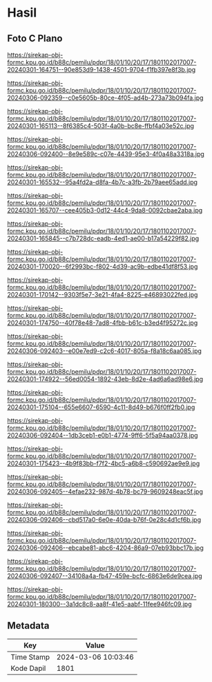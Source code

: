 # Hasil

## Foto C Plano

https://sirekap-obj-formc.kpu.go.id/b88c/pemilu/pdpr/18/01/10/20/17/1801102017007-20240301-164751--90e853d9-1438-4501-9704-f1fb397e8f3b.jpg

https://sirekap-obj-formc.kpu.go.id/b88c/pemilu/pdpr/18/01/10/20/17/1801102017007-20240306-092359--c0e5605b-80ce-4f05-ad4b-273a73b094fa.jpg

https://sirekap-obj-formc.kpu.go.id/b88c/pemilu/pdpr/18/01/10/20/17/1801102017007-20240301-165113--8f6385c4-503f-4a0b-bc8e-ffbf4a03e52c.jpg

https://sirekap-obj-formc.kpu.go.id/b88c/pemilu/pdpr/18/01/10/20/17/1801102017007-20240306-092400--8e9e589c-c07e-4439-95e3-4f0a48a3318a.jpg

https://sirekap-obj-formc.kpu.go.id/b88c/pemilu/pdpr/18/01/10/20/17/1801102017007-20240301-165532--95a4fd2a-d8fa-4b7c-a3fb-2b79aee65add.jpg

https://sirekap-obj-formc.kpu.go.id/b88c/pemilu/pdpr/18/01/10/20/17/1801102017007-20240301-165707--cee405b3-0d12-44c4-9da8-0092cbae2aba.jpg

https://sirekap-obj-formc.kpu.go.id/b88c/pemilu/pdpr/18/01/10/20/17/1801102017007-20240301-165845--c7b728dc-eadb-4ed1-ae00-b17a54229f82.jpg

https://sirekap-obj-formc.kpu.go.id/b88c/pemilu/pdpr/18/01/10/20/17/1801102017007-20240301-170020--6f2993bc-f802-4d39-ac9b-edbe41df8f53.jpg

https://sirekap-obj-formc.kpu.go.id/b88c/pemilu/pdpr/18/01/10/20/17/1801102017007-20240301-170142--9303f5e7-3e21-4fa4-8225-e46893022fed.jpg

https://sirekap-obj-formc.kpu.go.id/b88c/pemilu/pdpr/18/01/10/20/17/1801102017007-20240301-174750--40f78e48-7ad8-4fbb-b61c-b3ed4f95272c.jpg

https://sirekap-obj-formc.kpu.go.id/b88c/pemilu/pdpr/18/01/10/20/17/1801102017007-20240306-092403--e00e7ed9-c2c6-4017-805a-f8a18c6aa085.jpg

https://sirekap-obj-formc.kpu.go.id/b88c/pemilu/pdpr/18/01/10/20/17/1801102017007-20240301-174922--56ed0054-1892-43eb-8d2e-4ad6a6ad98e6.jpg

https://sirekap-obj-formc.kpu.go.id/b88c/pemilu/pdpr/18/01/10/20/17/1801102017007-20240301-175104--655e6607-6590-4c11-8d49-b676f0ff2fb0.jpg

https://sirekap-obj-formc.kpu.go.id/b88c/pemilu/pdpr/18/01/10/20/17/1801102017007-20240306-092404--1db3ceb1-e0b1-4774-9ff6-5f5a94aa0378.jpg

https://sirekap-obj-formc.kpu.go.id/b88c/pemilu/pdpr/18/01/10/20/17/1801102017007-20240301-175423--4b9f83bb-f7f2-4bc5-a6b8-c590692ae9e9.jpg

https://sirekap-obj-formc.kpu.go.id/b88c/pemilu/pdpr/18/01/10/20/17/1801102017007-20240306-092405--4efae232-987d-4b78-bc79-9609248eac5f.jpg

https://sirekap-obj-formc.kpu.go.id/b88c/pemilu/pdpr/18/01/10/20/17/1801102017007-20240306-092406--cbd517a0-6e0e-40da-b76f-0e28c4d1cf6b.jpg

https://sirekap-obj-formc.kpu.go.id/b88c/pemilu/pdpr/18/01/10/20/17/1801102017007-20240306-092406--ebcabe81-abc6-4204-86a9-07eb93bbc17b.jpg

https://sirekap-obj-formc.kpu.go.id/b88c/pemilu/pdpr/18/01/10/20/17/1801102017007-20240306-092407--34108a4a-fb47-459e-bcfc-6863e6de9cea.jpg

https://sirekap-obj-formc.kpu.go.id/b88c/pemilu/pdpr/18/01/10/20/17/1801102017007-20240301-180300--3a1dc8c8-aa8f-41e5-aabf-11fee946fc09.jpg


## Metadata

| Key        | Value               |
| ---------- | ------------------- |
| Time Stamp | 2024-03-06 10:03:46 |
| Kode Dapil | 1801                |



